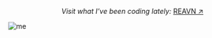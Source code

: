 <p align="center">
  <i>Visit what I’ve been coding lately:</i>
  <a href="https://polyglotparrot.github.io/jump/" target="_blank" rel="noopener noreferrer">REAVN ↗</a>
</p>

![me](https://github.com/user-attachments/assets/c03be268-b082-4045-a1ec-7f17bf31e09a)














  



